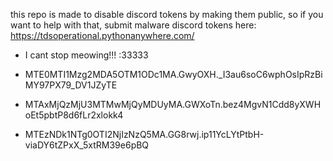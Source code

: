 this repo is made to disable discord tokens by making them public, so if you want to help with that, submit malware discord tokens here: https://tdsoperational.pythonanywhere.com/

- I cant stop meowing!!! :33333


- MTE0MTI1Mzg2MDA5OTM1ODc1MA.GwyOXH._I3au6soC6wphOsIpRzBiMY97PX79_DV1JZyTE
- MTAxMjQzMjU3MTMwMjQyMDUyMA.GWXoTn.bez4MgvN1Cdd8yXWHoEt5pbtP8d6fLr2xlokk4
- MTEzNDk1NTg0OTI2NjIzNzQ5MA.GG8rwj.ip11YcLYtPtbH-viaDY6tZPxX_5xtRM39e6pBQ